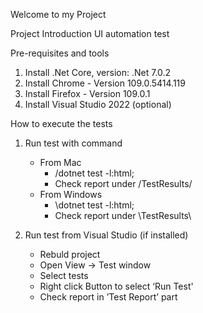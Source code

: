Welcome to my Project



Project Introduction
UI automation test

Pre-requisites and tools
1. Install .Net Core, version: .Net 7.0.2
2. Install Chrome  - Version 109.0.5414.119
3. Install Firefox  - Version 109.0.1
4. Install Visual Studio 2022 (optional)

How to execute the tests
1. Run test with command
    * From Mac
        * <your machine dotnet address>/dotnet test -l:html;
        * Check report under <Project root path>/TestResults/
    * From Windows
        * <your machine dotnet address>\dotnet test -l:html;
        * Check report under <Project root path>\TestResults\




2. Run test from Visual Studio (if installed)
    * Rebuld project
    * Open View -> Test window
    * Select tests
    * Right click Button to select ‘Run Test'
    * Check report in ’Test Report’ part
